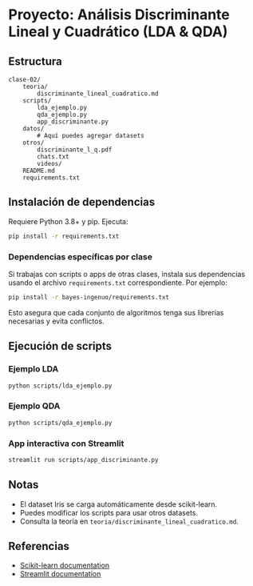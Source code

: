 # Proyecto: Análisis Discriminante Lineal y Cuadrático (LDA & QDA)

## Estructura

```
clase-02/
    teoria/
        discriminante_lineal_cuadratico.md
    scripts/
        lda_ejemplo.py
        qda_ejemplo.py
        app_discriminante.py
    datos/
        # Aquí puedes agregar datasets
    otros/
        discriminante_l_q.pdf
        chats.txt
        videos/
    README.md
    requirements.txt
```

## Instalación de dependencias

Requiere Python 3.8+ y pip. Ejecuta:

```bash
pip install -r requirements.txt
```
### Dependencias específicas por clase

Si trabajas con scripts o apps de otras clases, instala sus dependencias usando el archivo `requirements.txt` correspondiente. Por ejemplo:

```bash
pip install -r bayes-ingenuo/requirements.txt
```

Esto asegura que cada conjunto de algoritmos tenga sus librerías necesarias y evita conflictos.

## Ejecución de scripts

### Ejemplo LDA
```bash
python scripts/lda_ejemplo.py
```

### Ejemplo QDA
```bash
python scripts/qda_ejemplo.py
```

### App interactiva con Streamlit
```bash
streamlit run scripts/app_discriminante.py
```

## Notas
- El dataset Iris se carga automáticamente desde scikit-learn.
- Puedes modificar los scripts para usar otros datasets.
- Consulta la teoría en `teoria/discriminante_lineal_cuadratico.md`.

## Referencias
- [Scikit-learn documentation](https://scikit-learn.org/stable/)
- [Streamlit documentation](https://docs.streamlit.io/)
